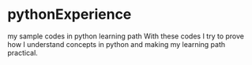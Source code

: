 # pythonExperience
my sample codes in python learning path
With these codes I try to prove how I understand concepts in python and making my learning path practical.
